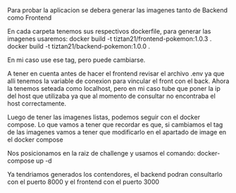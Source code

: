 Para probar la aplicacion se debera generar las imagenes tanto de Backend como Frontend

En cada carpeta tenemos sus respectivos dockerfile, para generar las imagenes usaremos: 
docker build -t tiztan21/frontend-pokemon:1.0.3 .
docker build -t tiztan21/backend-pokemon:1.0.0 .

En mi caso use ese tag, pero puede cambiarse.

A tener en cuenta antes de hacer el frontend revisar el archivo .env ya que alli tenemos la variable de conexion para vincular el front con el back. Ahora la tenemos seteada como localhost, pero en mi caso tube que poner la ip del host que utilizaba ya que al momento de consultar no encontraba el host correctamente.

Luego de tener las imagenes listas, podemos seguir con el docker compose. Lo que vamos a tener que recordar es que, si cambiamos el tag de las imagenes vamos a tener que modificarlo en el apartado de image en el docker compose

Nos posicionamos en la raiz de challenge y usamos el comando: docker-compose up -d

Ya tendriamos generados los contendores, el backend podran consultarlo con el puerto 8000 y el frontend con el puerto 3000